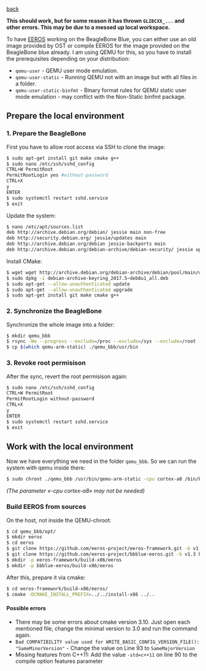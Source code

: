 [back](../)

**This should work, but for some reason it has thrown `GLIBCXX_...` and other errors. This may be due to a messed up local workspace.**

To have [EEROS](https://eeros.org) working on the BeagleBone Blue, you can either use an old image provided by OST or compile EEROS for the image provided on the BeagleBone blue already.
I am using QEMU for this, so you have to install the prerequisites depending on your distribution:

* `qemu-user` -  QEMU user mode emulation.
* `qemu-user-static` - Running QEMU not with an image but with all files in a folder.
* `qemu-user-static-binfmt` - Binary format rules for QEMU static user mode emulation - may conflict with the Non-Static binfmt package.

## Prepare the local environment

### 1. Prepare the BeagleBone

First you have to allow root access via SSH to clone the image:

```bash
$ sudo apt-get install git make cmake g++
$ sudo nano /etc/ssh/sshd_config
CTRL+W PermitRoot
PermitRootLogin yes #without-password
CTRL+X
y
ENTER
$ sudo systemctl restart sshd.service
$ exit
```

Update the system:

```bash
$ nano /etc/apt/sources.list
deb http://archive.debian.org/debian/ jessie main non-free
deb http://security.debian.org/ jessie/updates main
deb http://archive.debian.org/debian jessie-backports main
deb http://archive.debian.org/debian-archive/debian-security/ jessie updates/main non-free
```

Install CMake:

```bash
$ wget wget http://archive.debian.org/debian-archive/debian/pool/main/d/debian-archive-keyring/debian-archive-keyring_2017.5~deb8u1_all.deb
$ sudo dpkg -i debian-archive-keyring_2017.5~deb8u1_all.deb
$ sudo apt-get --allow-unauthenticated update
$ sudo apt-get --allow-unauthenticated upgrade
$ sudo apt-get install git make cmake g++
```

### 2. Synchronize the BeagleBone

Synchronize the whole image into a folder:

```bash
$ mkdir qemu_bbb
$ rsync -Wa --progress --exclude=/proc --exclude=/sys --exclude=/root --exclude=/tmp/ --exclude=/home/debian root@192.168.7.2:/* ./qemu_bbb/
$ cp $(which qemu-arm-static) ./qemu_bbb/usr/bin
```

### 3. Revoke root permisison

After the sync, revert the root permisison again:

```bash
$ sudo nano /etc/ssh/sshd_config
CTRL+W PermitRoot
PermitRootLogin without-password
CTRL+X
y
ENTER
$ sudo systemctl restart sshd.service
$ exit
```

## Work with the local environment

Now we have everything we need in the folder `qemu_bbb`.
So we can run the system with qemu inside there:

```bash
$ sudo chroot ./qemu_bbb /usr/bin/qemu-arm-static -cpu cortex-a8 /bin/bash
```
_(The parameter «-cpu cortex-a8» may not be needed)_


### Build EEROS from sources

On the host, not inside the QEMU-chroot:

```bash
$ cd qemu_bbb/opt/
$ mkdir eeros
$ cd eeros
$ git clone https://github.com/eeros-project/eeros-framework.git -b v1.4 eeros-framework
$ git clone https://github.com/eeros-project/bbblue-eeros.git -b v1.3 bbblue-eeros
$ mkdir -p eeros-framework/build-x86/eeros
$ mkdir -p bbblue-eeros/build-x86/eeros
```

After this, prepare it via cmake:

```bash
$ cd eeros-framework/build-x86/eeros/
$ cmake -DCMAKE_INSTALL_PREFIX=../../install-x86 ../..
```

#### Possible errors

* There may be some errors about cmake version 3.10. Just open each mentioned file, change the minimal version to 3.0 and run the command again.
* `Bad COMPATIBILITY value used for WRITE_BASIC_CONFIG_VERSION_FILE(): "SameMinorVersion"` - Change the value on Line 93 to `SameMajorVersion`
* Missing features from C++11: Add the value `-std=c++11` on line 90 to the compile option features parameter



